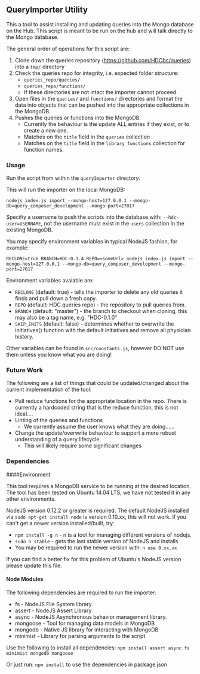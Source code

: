 ## QueryImporter Utility

This a tool to assist installing and updating queries into the Mongo database on the Hub. This script is meant to be run on the hub and will talk directly to the Mongo database.

The general order of operations for this script are:

1. Clone down the queries repository (https://github.com/HDCbc/queries) into a `tmp/` directory
2. Check the queries repo for integrity, i.e. expected folder structure:
    - `queries_repo/queries/`
    - `queries_repo/functions/`
    - If these directories are not intact the importer cannot proceed.
3. Open files in the `queries/` and `functions/` directories and format the data into objects that can be pushed into the appropriate collections in the MongoDB.
4. Pushes the queries or functions into the MongoDB.
    - Currently the behaviour is the update ALL entries if they exist, or to create a new one.
    - Matches on the `title` field in the `queries` collection
    - Matches on the `title` field in the `library_functions` collection for function names.


### Usage

Run the script from within the `queryImporter` directory.

This will run the importer on the local MongoDB:

`nodejs index.js import --mongo-host=127.0.0.1 --mongo-db=query_composer_development --mongo-port=27017`

Specifiy a username to push the scripts into the database with: `--hdc-user=USERNAME`, not the username must exist in the `users` collection in the existing MongoDB.

You may specify environment variables in typical NodeJS fashion, for example:

 `RECLONE=true BRANCH=HDC-0.1.4 REPO=<someUrl> nodejs index.js import --mongo-host=127.0.0.1 --mongo-db=query_composer_development --mongo-port=27017`

 Environment variables avaiable are:

 * `RECLONE` (default: true) - tells the importer to delete any old queries it finds and pull down a fresh copy.
 * `REPO` (default: HDC queries repo) - the repository to pull queries from.
 * `BRANCH` (default: "master") - the branch to checkout when cloning, this may also be a tag name, e.g. "HDC-0.1.0"
 * `SKIP_INITS` (default: false) - determines whether to overwrite the initiatives() function with the default initiatives and remove all physician history.

 Other variables can be found in `src/constants.js`, however DO NOT use them unless you know what you are doing!


### Future Work

The following are a list of things that could be updated/changed about the current implementation of the tool:

* Pull reduce functions for the appropriate location in the repo. There is currently a hardcoded string that is the reduce function, this is not ideal....
* Linting of the queries and functions
    - We currently assume the user knows what they are doing......
* Change the update/overwrite behaviour to support a more robust understanding of a query lifecycle.
    - This will likely require some significant changes

### Dependencies

####Environment

This tool requires a MongoDB service to be running at the desired location. The tool has been tested on Ubuntu 14.04 LTS, we have not tested it in any other environments.

NodeJS version 0.12.2 or greater is required. The default NodeJS installed via `sudo apt-get install node` is version 0.10.xx, this will not work. If you can't get a newer version installed/built, try:

* `npm install -g n`  - n is a tool for managing different versions of nodejs.
* `sudo n stable` - gets the last stable version of NodeJS and installs
* You may be required to run the newer version with: `n use 0.xx.xx`

If you can find a better fix for this problem of Ubuntu's NodeJS version please update this file.

#### Node Modules
The following dependencies are required to run the importer:

* fs - NodeJS File System library
* assert - NodeJS Assert Library
* async - NodeJS Asynchronous behavior management library.
* mongoose - Tool for managing data models in MongoDB
* mongodb - Native JS library for interacting with MongoDB
* minimist - Library for parsing arguments to the script

Use the following to install all dependencies: `npm install assert async fs minimist mongodb mongoose`

Or just run: `npm install` to use the dependencies in package.json
